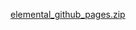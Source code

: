 [elemental_github_pages.zip](https://github.com/user-attachments/files/21051464/elemental_github_pages.zip)

